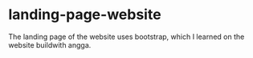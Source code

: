 # landing-page-website
The landing page of the website uses bootstrap, which I learned on the website buildwith angga.
